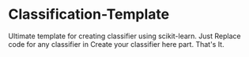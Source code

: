 # Classification-Template
Ultimate template for creating classifier using scikit-learn.
Just Replace code for any classifier in Create your classifier here part. That's It.
